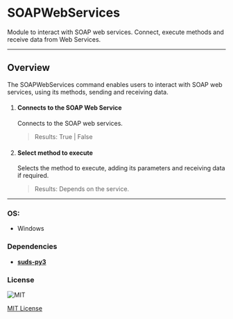 # SOAPWebServices

Module to interact with SOAP web services. Connect, execute methods and receive data from Web Services.

----

## Overview

The SOAPWebServices command enables users to interact with SOAP web services, using its methods, sending and receiving data.


1. #### Connects to the SOAP Web Service 
    Connects to the SOAP web services.
    > Results: True | False
    

2. #### Select method to execute
    Selects the method to execute, adding its parameters and receiving data if required.
    > Results: Depends on the service.

----

### OS:
  - Windows

### Dependencies
- [**suds-py3**](https://pypi.org/project/suds-py3/)


### License

![MIT](https://camo.githubusercontent.com/107590fac8cbd65071396bb4d04040f76cde5bde/687474703a2f2f696d672e736869656c64732e696f2f3a6c6963656e73652d6d69742d626c75652e7376673f7374796c653d666c61742d737175617265) 

[MIT License](http://opensource.org/licenses/mit-license.ph)
